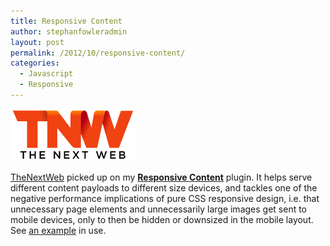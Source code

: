 ```yaml
---
title: Responsive Content
author: stephanfowleradmin
layout: post
permalink: /2012/10/responsive-content/
categories:
  - Javascript
  - Responsive
---
```

<img src="/assets/2012/12/the-next-web.png" alt="the-next-web" width="200" height="84" class="alignleft size-full wp-image-35" />

[TheNextWeb][1] picked up on my [**Responsive Content**][2] plugin. It helps serve different content payloads to different size devices, and tackles one of the negative performance implications of pure CSS responsive design, i.e. that unnecessary page elements and unnecessarily large images get sent to mobile devices, only to then be hidden or downsized in the mobile layout. See [an example][3] in use.

 [1]: http://thenextweb.com/dd/2012/10/28/responsive-content-this-jquery-plugin-lets-you-easily-serve-different-html-to-different-devices/ "The Next Web"
 [2]: http://stephanfowler.github.com/responsive-content/ "Responsive Content"
 [3]: /2012/09/the-chap-responsive-site/